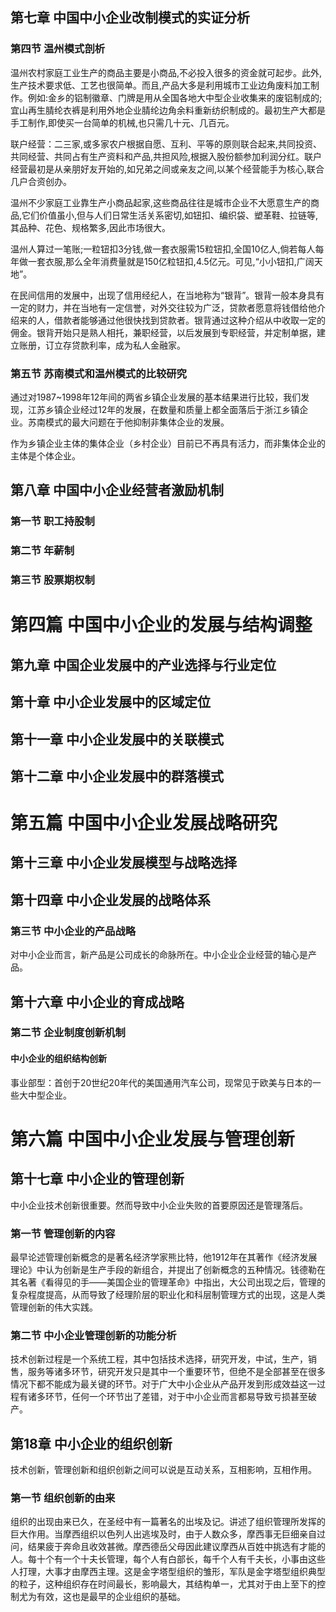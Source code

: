 ## 第七章 中国中小企业改制模式的实证分析

### 第四节 温州模式剖析

温州农村家庭工业生产的商品主要是小商品,不必投入很多的资金就可起步。此外,生产技术要求低、工艺也很简单。而且,产品大多是利用城市工业边角废料加工制作。例如:金乡的铝制徽章、门牌是用从全国各地大中型企业收集来的废铝制成的;宜山再生腈纶衣裤是利用外地企业腈纶边角余料重新纺织制成的。最初生产大都是手工制作,即使买一台简单的机械,也只需几十元、几百元。

联户经营：二三家,或多家农户根据自愿、互利、平等的原则联合起来,共同投资、共同经营、共同占有生产资料和产品,共担风险,根据入股份额参加利润分红。联户经营最初是从亲朋好友开始的,如兄弟之间或亲友之间,以某个经营能手为核心,联合几户合资创办。

温州不少家庭工业靠生产小商品起家,这些商品往往是城市企业不大愿意生产的商品,它们价值虽小,但与人们日常生活关系密切,如钮扣、编织袋、塑革鞋、拉链等,其品种、花色、规格繁多,因此市场很大。

温州人算过一笔账;一粒钮扣3分钱,做一套衣服需15粒钮扣,全国10亿人,倘若每人每年做一套衣服,那么全年消费量就是150亿粒钮扣,4.5亿元。可见,“小小钮扣,广阔天地”。

在民间信用的发展中，出现了信用经纪人，在当地称为“银背”。银背一般本身具有一定的财力，并在当地有一定信誉，对外交往较为广泛，贷款者愿意将钱借给他介绍来的人，借款者能够通过他很快找到贷款者。银背通过这种介绍从中收取一定的佣金。银背开始只是熟人相托，兼职经营，以后发展到专职经营，并定制单据，建立账册，订立存贷款利率，成为私人金融家。

### 第五节 苏南模式和温州模式的比较研究

通过对1987~1998年12年间的两省乡镇企业发展的基本结果进行比较，我们发现，江苏乡镇企业经过12年的发展，在数量和质量上都全面落后于浙江乡镇企业。苏南模式的最大问题在于他抑制非集体企业的发展。

作为乡镇企业主体的集体企业（乡村企业）目前已不再具有活力，而非集体企业的主体是个体企业。

## 第八章 中国中小企业经营者激励机制

### 第一节 职工持股制

### 第二节 年薪制

### 第三节 股票期权制

# 第四篇 中国中小企业的发展与结构调整

## 第九章 中国企业发展中的产业选择与行业定位

## 第十章 中小企业发展中的区域定位

## 第十一章 中小企业发展中的关联模式

## 第十二章 中小企业发展中的群落模式

# 第五篇 中国中小企业发展战略研究

## 第十三章 中小企业发展模型与战略选择

## 第十四章 中小企业发展的战略体系

### 第三节 中小企业的产品战略

对中小企业而言，新产品是公司成长的命脉所在。中小企业企业经营的轴心是产品。

## 第十六章  中小企业的育成战略

### 第二节 企业制度创新机制

#### 中小企业的组织结构创新

事业部型：首创于20世纪20年代的美国通用汽车公司，现常见于欧美与日本的一些大中型企业。

# 第六篇 中国中小企业发展与管理创新

## 第十七章 中小企业的管理创新

中小企业技术创新很重要。然而导致中小企业失败的首要原因还是管理落后。

### 第一节 管理创新的内容

最早论述管理创新概念的是著名经济学家熊比特，他1912年在其著作《经济发展理论》中认为创新是生产手段的新组合，并提出了创新概念的五种情况。钱德勒在其名著《看得见的手——美国企业的管理革命》中指出，大公司出现之后，管理的复杂程度提高，从而导致了经理阶层的职业化和科层制管理方式的出现，这是人类管理创新的伟大实践。

### 第二节 中小企业管理创新的功能分析

技术创新过程是一个系统工程，其中包括技术选择，研究开发，中试，生产，销售，服务等诸多环节，研究开发只是其中一个重要环节，但绝不是全部甚至在很多情况下都不能成为最关键的环节。对于广大中小企业从产品开发到形成效益这一过程有诸多环节，任何一个环节出了差错，对于中小企业而言都易导致亏损甚至破产。

## 第18章 中小企业的组织创新

技术创新，管理创新和组织创新之间可以说是互动关系，互相影响，互相作用。

### 第一节 组织创新的由来

组织的出现由来已久，在圣经中有一篇著名的出埃及记。讲述了组织管理所发挥的巨大作用。当摩西组织以色列人出逃埃及时，由于人数众多，摩西事无巨细亲自过问，结果疲于奔命且收效甚微。摩西德岳父母因此建议摩西从百姓中挑选有才能的人。每十个有一个十夫长管理，每个人有白部长，每千个人有千夫长，小事由这些人打理，大事才由摩西主理。这是金字塔型组织的雏形，军队是金字塔型组织典型的粒子，这种组织存在时间最长，影响最大，其结构单一，尤其对于由上至下的控制尤为有效，这也是最早的企业组织的基础。